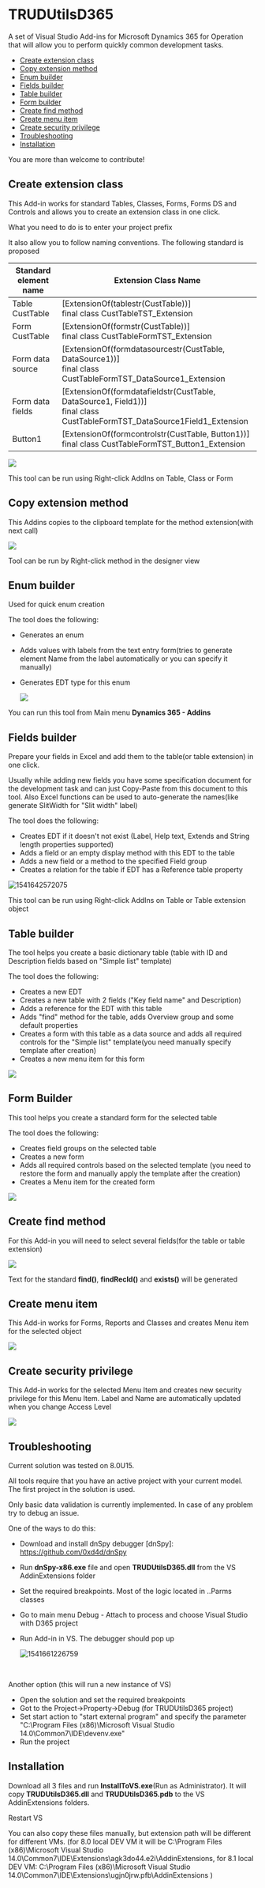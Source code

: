 ﻿# TRUDUtilsD365
A set of Visual Studio Add-ins for Microsoft Dynamics 365 for Operation that will allow you to perform quickly common development tasks. 

* [Create extension class](#create-extension-class)
* [Copy extension method](#copy-extension-method)
* [Enum builder](#enum-builder)
* [Fields builder](#fields-builder)
* [Table builder](#table-builder)
* [Form builder](#form-builder)
* [Create find method](#create-find-method)
* [Create menu item](#create-menu-item)
* [Create security privilege](#create-security-privilege)
* [Troubleshooting](#troubleshooting)
* [Installation](#installation)

You are more than welcome to contribute! 

## Create extension class

This Add-in works for standard Tables, Classes, Forms, Forms DS and Controls and allows you to create an extension class in one click.

What you need to do is to enter your project prefix

It also allow you to follow naming conventions. The following standard is proposed

| Standard element name | Extension Class Name                                         |
| --------------------- | ------------------------------------------------------------ |
| Table CustTable       | [ExtensionOf(tablestr(CustTable))]<br/>final class CustTableTST_Extension |
| Form CustTable        | [ExtensionOf(formstr(CustTable))]<br/>final class CustTableFormTST_Extension |
| Form data source      | [ExtensionOf(formdatasourcestr(CustTable, DataSource1))]<br/>final class CustTableFormTST_DataSource1_Extension |
| Form data fields      | [ExtensionOf(formdatafieldstr(CustTable, DataSource1, Field1))]<br/>final class CustTableFormTST_DataSource1Field1_Extension |
| Button1               | [ExtensionOf(formcontrolstr(CustTable, Button1))]<br/>final class CustTableFormTST_Button1_Extension |

![](assets/CreateExtensionClass.png)

This tool can be run using Right-click AddIns on Table, Class or Form 

## Copy extension method

This Addins copies to the clipboard template for the method extension(with next call)

![](assets/CopyExtensionMethod.png)

Tool can be run by Right-click method in the designer view


## Enum builder

Used for quick enum creation

The tool does the following:

- Generates an enum

- Adds values with labels from the text entry form(tries to generate element Name from the label automatically or you can specify it manually)

- Generates EDT type for this enum

  ![](assets/EnumBuilder.png)

You can run this tool from Main menu **Dynamics 365 - Addins** 

## Fields builder

Prepare your fields in Excel and add them to the table(or table extension) in one click. 

Usually while adding new fields you have some specification document for the development task and can just Copy-Paste from this document to this tool. Also Excel functions can be used to auto-generate the names(like generate SlitWidth for "Slit width" label) 

The tool does the following:

- Creates EDT if it doesn't not exist (Label, Help text, Extends and String length properties supported)
- Adds a field or an empty display method with this EDT to the table
- Adds a new field or a method to the specified Field group
- Creates a relation for the table if EDT has a Reference table property

![1541642572075](assets/TableFieldsBuilder.png)

This tool can be run using Right-click AddIns on Table or Table extension object

## Table builder

The tool helps you create a basic dictionary table (table with ID and Description fields based on "Simple list" template)

The tool does the following:

- Creates a new EDT
- Creates a new table with 2 fields ("Key field name" and Description)
- Adds a reference for the EDT with this table
- Adds "find" method for the table, adds Overview group and some default properties
- Creates a form with this table as a data source and  adds all required controls for the "Simple list" template(you need manually specify template after creation)
- Creates a new menu item for this form

![](assets/TableBuilder.jpg)

## Form Builder

This tool helps you create a standard form for the selected table

The tool does the following:

- Creates field groups on the selected table
- Creates a new form
- Adds all required controls based on the selected template (you need to restore the form and manually apply the template after the creation)
- Creates a Menu item for the created form

![](assets/FormBuilder.png)

## Create find method

For this Add-in you will need to select several fields(for the table or table extension)

![](assets/CreateFindMethod.png)

Text for the standard **find()**, **findRecId()** and **exists()** will be generated

## Create menu item

This Add-in works for Forms, Reports and Classes and creates Menu item for the selected object

![](assets/MenuItemBuilder.png)

## Create security privilege

This Add-in works for the selected Menu Item and creates new security privilege for this Menu Item. Label and Name are automatically updated when you change Access Level

![](assets/SecurityPrivilegeBuilder.png)

## Troubleshooting

Current solution was tested on 8.0U15.

All tools require that you have an active project with your current model. The first project in the solution is used.

Only basic data validation is currently implemented. In case of any problem try to debug an issue. 

One of the ways to do this:

- Download and install dnSpy debugger [dnSpy]: https://github.com/0xd4d/dnSpy

- Run **dnSpy-x86.exe** file and open **TRUDUtilsD365.dll** from the VS AddinExtensions folder

- Set the required breakpoints. Most of the logic located in ..Parms classes

- Go to main menu Debug - Attach to process and choose Visual Studio with D365 project

- Run Add-in in VS. The debugger should pop up

  ![1541661226759](assets/DebugWindow.png)

​      

Another option (this will run a new instance of VS)

- Open the solution and set the required breakpoints
- Got to the Project->Property->Debug (for TRUDUtilsD365 project)
- Set start action to "start external program" and specify the parameter "C:\Program Files (x86)\Microsoft Visual Studio 14.0\Common7\IDE\devenv.exe"
- Run the project

## Installation

Download all 3 files and run **InstallToVS.exe**(Run as Administrator). It will copy **TRUDUtilsD365.dll** and **TRUDUtilsD365.pdb** to the VS AddinExtensions folders.

Restart VS

You can also copy these files manually, but extension path will be different for different VMs. (for 8.0 local DEV VM it will be C:\Program Files (x86)\Microsoft Visual Studio 14.0\Common7\IDE\Extensions\agk3do44.e2i\AddinExtensions, for 8.1 local DEV VM: C:\Program Files (x86)\Microsoft Visual Studio 14.0\Common7\IDE\Extensions\ugjn0jrw.pfb\AddinExtensions )

